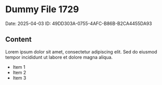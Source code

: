 # Dummy File 1729

Date: 2025-04-03
ID: 49DD303A-0755-4AFC-B86B-B2CA4455DA93

## Content

Lorem ipsum dolor sit amet, consectetur adipiscing elit.
Sed do eiusmod tempor incididunt ut labore et dolore magna aliqua.

* Item 1
* Item 2
* Item 3

